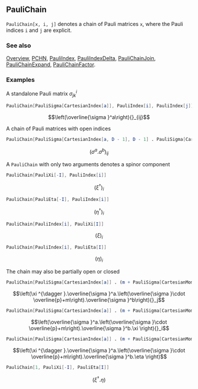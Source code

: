 ## PauliChain

`PauliChain[x, i, j]` denotes a chain of Pauli matrices `x`, where the Pauli indices `i` and `j` are explicit.

### See also

[Overview](Extra/FeynCalc.md), [PCHN](PCHN.md), [PauliIndex](PauliIndex.md), [PauliIndexDelta](PauliIndexDelta.md), [PauliChainJoin](PauliChainJoin.md), [PauliChainExpand](PauliChainExpand.md), [PauliChainFactor](PauliChainFactor.md).

### Examples

A standalone Pauli matrix $\sigma^i_{jk}$

```mathematica
PauliChain[PauliSigma[CartesianIndex[a]], PauliIndex[i], PauliIndex[j]]
```

$$\left(\overline{\sigma }^a\right){}_{ij}$$

A chain of Pauli matrices with open indices

```mathematica
PauliChain[PauliSigma[CartesianIndex[a, D - 1], D - 1] . PauliSigma[CartesianIndex[b, D - 1], D - 1], PauliIndex[i], PauliIndex[j]]
```

$$\left(\sigma ^a.\sigma ^b\right){}_{ij}$$

A `PauliChain` with only two arguments denotes a spinor component

```mathematica
PauliChain[PauliXi[-I], PauliIndex[i]]
```

$$\left(\xi ^{\dagger }\right){}_i$$

```mathematica
PauliChain[PauliEta[-I], PauliIndex[i]]
```

$$\left(\eta ^{\dagger }\right){}_i$$

```mathematica
PauliChain[PauliIndex[i], PauliXi[I]]
```

$$(\xi )_i$$

```mathematica
PauliChain[PauliIndex[i], PauliEta[I]]
```

$$(\eta )_i$$

The chain may also be partially open or closed

```mathematica
PauliChain[PauliSigma[CartesianIndex[a]] . (m + PauliSigma[CartesianMomentum[p]]) . PauliSigma[CartesianIndex[b]], PauliXi[-I], PauliIndex[j]]
```

$$\left(\xi ^{\dagger }.\overline{\sigma }^a.\left(\overline{\sigma }\cdot \overline{p}+m\right).\overline{\sigma }^b\right){}_j$$

```mathematica
PauliChain[PauliSigma[CartesianIndex[a]] . (m + PauliSigma[CartesianMomentum[p]]) . PauliSigma[CartesianIndex[b]], PauliIndex[i], PauliXi[I]]
```

$$\left(\overline{\sigma }^a.\left(\overline{\sigma }\cdot \overline{p}+m\right).\overline{\sigma }^b.\xi \right){}_i$$

```mathematica
PauliChain[PauliSigma[CartesianIndex[a]] . (m + PauliSigma[CartesianMomentum[p]]) . PauliSigma[CartesianIndex[b]], PauliXi[-I], PauliEta[I]]
```

$$\left(\xi ^{\dagger }.\overline{\sigma }^a.\left(\overline{\sigma }\cdot \overline{p}+m\right).\overline{\sigma }^b.\eta \right)$$

```mathematica
PauliChain[1, PauliXi[-I], PauliEta[I]]
```

$$\left(\xi ^{\dagger }.\eta \right)$$
